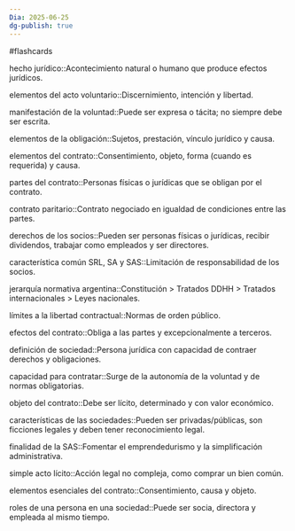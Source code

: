 ```yaml
---
Dia: 2025-06-25
dg-publish: true
---
```

#flashcards

hecho jurídico::Acontecimiento natural o humano que produce efectos jurídicos.

elementos del acto voluntario::Discernimiento, intención y libertad.

manifestación de la voluntad::Puede ser expresa o tácita; no siempre debe ser escrita.

elementos de la obligación::Sujetos, prestación, vínculo jurídico y causa.

elementos del contrato::Consentimiento, objeto, forma (cuando es requerida) y causa.

partes del contrato::Personas físicas o jurídicas que se obligan por el contrato.

contrato paritario::Contrato negociado en igualdad de condiciones entre las partes.

derechos de los socios::Pueden ser personas físicas o jurídicas, recibir dividendos, trabajar como empleados y ser directores.

característica común SRL, SA y SAS::Limitación de responsabilidad de los socios.

jerarquía normativa argentina::Constitución > Tratados DDHH > Tratados internacionales > Leyes nacionales.

límites a la libertad contractual::Normas de orden público.

efectos del contrato::Obliga a las partes y excepcionalmente a terceros.

definición de sociedad::Persona jurídica con capacidad de contraer derechos y obligaciones.

capacidad para contratar::Surge de la autonomía de la voluntad y de normas obligatorias.

objeto del contrato::Debe ser lícito, determinado y con valor económico.

características de las sociedades::Pueden ser privadas/públicas, son ficciones legales y deben tener reconocimiento legal.

finalidad de la SAS::Fomentar el emprendedurismo y la simplificación administrativa.

simple acto lícito::Acción legal no compleja, como comprar un bien común.

elementos esenciales del contrato::Consentimiento, causa y objeto.

roles de una persona en una sociedad::Puede ser socia, directora y empleada al mismo tiempo.